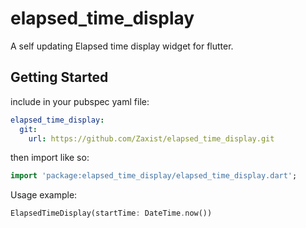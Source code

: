 # elapsed_time_display

A self updating Elapsed time display widget for flutter.

## Getting Started

include in your pubspec yaml file:

```yml
elapsed_time_display:
  git:
    url: https://github.com/Zaxist/elapsed_time_display.git
```

then import like so:

```dart
import 'package:elapsed_time_display/elapsed_time_display.dart';
```

Usage example:

```dart
ElapsedTimeDisplay(startTime: DateTime.now())
```
